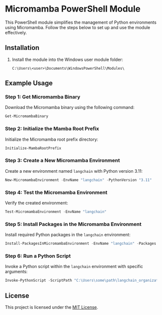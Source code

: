 # Micromamba PowerShell Module

This PowerShell module simplifies the management of Python environments using Micromamba. Follow the steps below to set up and use the module effectively.

## Installation

1. Install the module into the Windows user module folder:
   ```
   C:\Users\<user>\Documents\WindowsPowerShell\Modules\
   ```

## Example Usage

### Step 1: Get Micromamba Binary

Download the Micromamba binary using the following command:

```powershell
Get-MicromambaBinary
```

### Step 2: Initialize the Mamba Root Prefix

Initialize the Micromamba root prefix directory:

```powershell
Initialize-MambaRootPrefix
```

### Step 3: Create a New Micromamba Environment

Create a new environment named `langchain` with Python version 3.11:

```powershell
New-MicromambaEnvironment -EnvName "langchain" -PythonVersion "3.11"
```

### Step 4: Test the Micromamba Environment

Verify the created environment:

```powershell
Test-MicromambaEnvironment -EnvName "langchain"
```

### Step 5: Install Packages in the Micromamba Environment

Install required Python packages in the `langchain` environment:

```powershell
Install-PackagesInMicromambaEnvironment -EnvName "langchain" -Packages @('langchain', 'langchain-openai', 'typer', 'python-dotenv')
```

### Step 6: Run a Python Script

Invoke a Python script within the `langchain` environment with specific arguments:

```powershell
Invoke-PythonScript -ScriptPath "C:\Users\some\path\langchain_organizational_alignment_openai.py" -EnvName "langchain" -Arguments "-i IOCs Multiple alerts generated for an attack technique that has been extensively documented and for which comprehensive mitigation measures are already in place. Threat Intelligence Detailed reports and analysis from cybersecurity communities that have thoroughly covered the attack technique, providing clear guidelines for detection, prevention, and response. Scenario The SIEM system generates numerous alerts related to an attempted SQL injection attack against a web application. This technique is well-documented, and the organization has implemented strong input validation and parameterized queries as recommended mitigations. Despite the high volume of alerts, further investigation confirms that the attempted attacks were effectively neutralized by existing defenses. This scenario underscores the importance of fine-tuning SIEM rules and alert thresholds to focus on emerging threats and reduce the noise from well-understood and adequately mitigated techniques, thereby allowing the security team to allocate resources more efficiently."
```

## License

This project is licensed under the [MIT License](LICENSE).
